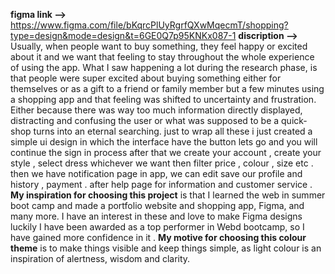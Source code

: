 **figma link -->**  https://www.figma.com/file/bKqrcPlUyRgrfQXwMqecmT/shopping?type=design&mode=design&t=6GE0Q7p95KNKx087-1
**discription -->** Usually, when people want to buy something, they feel happy or excited about it and we want that feeling to stay throughout the whole experience of using the app. What I saw happening a lot during the research phase, is that people were super excited about buying something either for themselves or as a gift to a friend or family member but a few minutes using a shopping app and that feeling was shifted to uncertainty and frustration. Either because there was way too much information directly displayed, distracting and confusing the user or what was supposed to be a quick-shop turns into an eternal searching.
just to wrap all these i just created a simple ui design in which the interface have the button lets go and you will continue the sign in process after that we create your account , create your style , select dress whichever we want then filter price , colour , size etc . 
then we have notification page in app, we can edit save our profile and history , payment .
after help page for information and customer service .
**My inspiration for choosing this project** is that I learned the web in summer boot camp and made a portfolio website and shopping app, Figma, and many more. I have an interest in these and love to make Figma designs luckily I have been awarded as a top performer in Webd bootcamp, so I have gained more confidence in it .
**My motive for choosing this colour theme**  is to make things visible and keep things simple, as light colour is an inspiration of alertness, wisdom and clarity.
